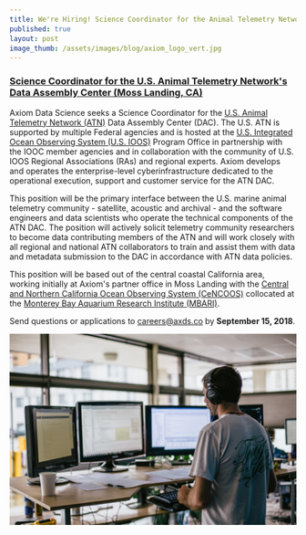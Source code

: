 ```yaml
---
title: We're Hiring! Science Coordinator for the Animal Telemetry Network
published: true
layout: post
image_thumb: /assets/images/blog/axiom_logo_vert.jpg
---
```


<h3><a target='_blank' href='/assets/positions/2018_Axiom_ATN DAC Science Coordinator.pdf'>Science Coordinator for the U.S. Animal Telemetry Network's Data Assembly Center (Moss Landing, CA)</a></h3>

<p>
Axiom Data Science seeks a Science Coordinator for the <a href=https://atn.ioos.us/>U.S. Animal Telemetry Network (ATN)</a> Data Assembly Center (DAC). The U.S. ATN is supported by multiple Federal agencies and is hosted at the <a href=https://ioos.noaa.gov/>U.S. Integrated Ocean Observing System (U.S. IOOS)</a> Program Office in partnership with the IOOC member agencies and in collaboration with the community of U.S. IOOS Regional Associations (RAs) and regional experts. Axiom develops and operates the enterprise-level cyberinfrastructure dedicated to the operational execution, support and customer service for the ATN DAC. 
</p>

<p>
This position will be the primary interface between the U.S. marine animal telemetry community - satellite, acoustic and archival - and the software engineers and data scientists who operate the technical components of the ATN DAC.  The position will actively solicit telemetry community researchers to become data contributing members of the ATN and will work closely with all regional and national ATN collaborators to train and assist them with data and metadata submission to the DAC in accordance with ATN data policies. 
</p>

<p>
This position will be based out of the central coastal California area, working initially at Axiom's partner office in Moss Landing with the <a href=https://www.cencoos.org/>Central and Northern California Ocean Observing System (CeNCOOS)</a> collocated at the <a href=https://www.mbari.org/>Monterey Bay Aquarium Research Institute (MBARI)</a>.
       </p>
<p>
Send questions or applications to <a href="mailto:careers@axds.co">careers@axds.co</a> by <strong>September 15, 2018</strong>.
</p>


<img src="/assets/images/jobs/life1.jpg" class="img-responsive center-block"/>
